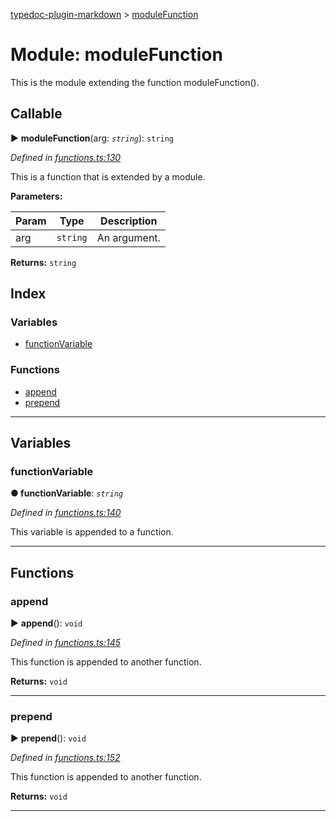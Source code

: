 [typedoc-plugin-markdown](../README.md) > [moduleFunction](../modules/modulefunction.md)



# Module: moduleFunction


This is the module extending the function moduleFunction().

## Callable
► **moduleFunction**(arg: *`string`*): `string`




*Defined in [functions.ts:130](https://bitbucket.org/owner/repository_name/src/master/src/functions.ts?fileviewer&amp;#x3D;file-view-default#functions.ts-130)*



This is a function that is extended by a module.


**Parameters:**

| Param  | Type                | Description  |
| ------ | ------------------- | ------------ |
| arg | `string` | An argument. |





**Returns:** `string`




## Index

### Variables

* [functionVariable](modulefunction.md#markdown-header-functionvariable)


### Functions

* [append](modulefunction.md#markdown-header-append)
* [prepend](modulefunction.md#markdown-header-prepend)



---
## Variables


###  functionVariable

**●  functionVariable**:  *`string`* 

*Defined in [functions.ts:140](https://bitbucket.org/owner/repository_name/src/master/src/functions.ts?fileviewer&amp;#x3D;file-view-default#functions.ts-140)*



This variable is appended to a function.




___


## Functions


###  append

► **append**(): `void`




*Defined in [functions.ts:145](https://bitbucket.org/owner/repository_name/src/master/src/functions.ts?fileviewer&amp;#x3D;file-view-default#functions.ts-145)*



This function is appended to another function.




**Returns:** `void`





___



###  prepend

► **prepend**(): `void`




*Defined in [functions.ts:152](https://bitbucket.org/owner/repository_name/src/master/src/functions.ts?fileviewer&amp;#x3D;file-view-default#functions.ts-152)*



This function is appended to another function.




**Returns:** `void`





___


